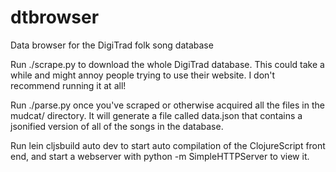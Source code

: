 dtbrowser
=========

Data browser for the DigiTrad folk song database

Run ./scrape.py to download the whole DigiTrad database. This could take a
while and might annoy people trying to use their website. I don't recommend
running it at all!

Run ./parse.py once you've scraped or otherwise acquired all the files in the
mudcat/ directory. It will generate a file called data.json that contains
a jsonified version of all of the songs in the database.

Run lein cljsbuild auto dev to start auto compilation of the
ClojureScript front end, and start a webserver with
python -m SimpleHTTPServer to view it.
